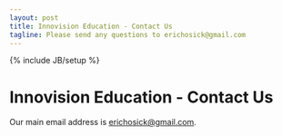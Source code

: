 ```yaml
---
layout: post
title: Innovision Education - Contact Us
tagline: Please send any questions to erichosick@gmail.com
---
```

{% include JB/setup %}

# Innovision Education - Contact Us

Our main email address is erichosick@gmail.com.



